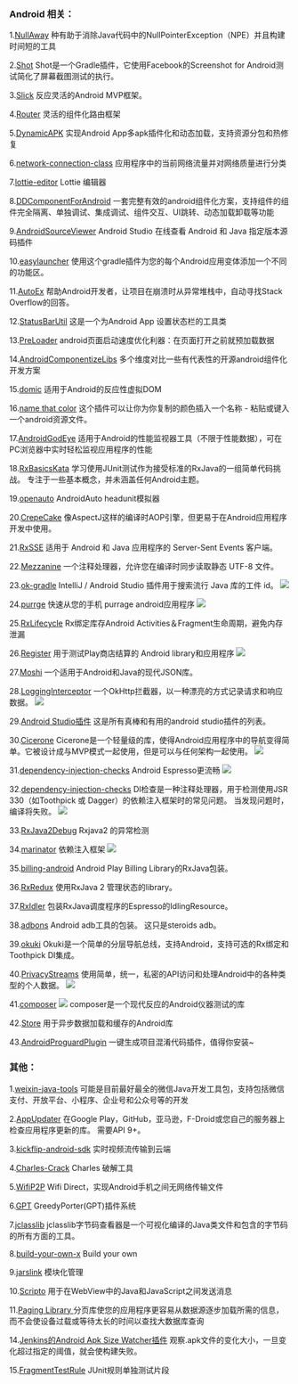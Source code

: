 ### Android 相关：
1.[NullAway](https://github.com/uber/NullAway)
种有助于消除Java代码中的NullPointerException（NPE）并且构建时间短的工具

2.[Shot](https://github.com/Karumi/Shot)
Shot是一个Gradle插件，它使用Facebook的Screenshot for Android测试简化了屏幕截图测试的执行。

3.[Slick](https://github.com/MRezaNasirloo/Slick)
反应灵活的Android MVP框架。

4.[Router](https://github.com/chenenyu/Router)
灵活的组件化路由框架

5.[DynamicAPK](https://github.com/CtripMobile/DynamicAPK)
实现Android App多apk插件化和动态加载，支持资源分包和热修复

6.[network-connection-class](https://github.com/facebook/network-connection-class)
应用程序中的当前网络流量并对网络质量进行分类

7.[lottie-editor](https://github.com/sonaye/lottie-editor)
Lottie 编辑器

8.[DDComponentForAndroid](https://github.com/luojilab/DDComponentForAndroid)
一套完整有效的android组件化方案，支持组件的组件完全隔离、单独调试、集成调试、组件交互、UI跳转、动态加载卸载等功能

9.[AndroidSourceViewer](https://github.com/pengwei1024/AndroidSourceViewer)
Android Studio 在线查看 Android 和 Java 指定版本源码插件

10.[easylauncher](https://github.com/akaita/easylauncher-gradle-plugin)
使用这个gradle插件为您的每个Android应用变体添加一个不同的功能区。

11.[AutoEx](https://github.com/BolexLiu/AutoEx)
帮助Android开发者，让项目在崩溃时从异常堆栈中，自动寻找Stack Overflow的回答。

12.[StatusBarUtil](https://github.com/laobie/StatusBarUtil)
这是一个为Android App 设置状态栏的工具类

13.[PreLoader](https://github.com/luckybilly/PreLoader)
android页面启动速度优化利器：在页面打开之前就预加载数据

14.[AndroidComponentizeLibs](https://github.com/luckybilly/AndroidComponentizeLibs)
多个维度对比一些有代表性的开源android组件化开发方案

15.[domic](https://github.com/lyft/domic)
适用于Android的反应性虚拟DOM

16.[name that color](https://github.com/galex/name-that-color-intellij-plugin)
这个插件可以让你为你复制的颜色插入一个名称 - 粘贴或键入一个android资源文件。

17.[AndroidGodEye](https://github.com/Kyson/AndroidGodEye)
适用于Android的性能监视器工具（不限于性能数据），可在PC浏览器中实时轻松监视应用程序的性能

18.[RxBasicsKata](https://github.com/sergiiz/RxBasicsKata)
学习使用JUnit测试作为接受标准的RxJava的一组简单代码挑战。 专注于一些基本概念，并未涵盖任何Android主题。

19.[openauto](https://github.com/f1xpl/openauto)
AndroidAuto headunit模拟器

20.[CrepeCake](https://github.com/MEiDIK/CrepeCake)
像AspectJ这样的编译时AOP引擎，但更易于在Android应用程序开发中使用。

21.[RxSSE](https://github.com/EnricSala/RxSSE)
适用于 Android 和 Java 应用程序的 Server-Sent Events 客户端。


22.[Mezzanine](https://github.com/anthonycr/Mezzanine)
一个注释处理器，允许您在编译时同步读取静态 UTF-8 文件。

23.[ok-gradle](https://github.com/scana/ok-gradle)
IntelliJ / Android Studio 插件用于搜索流行 Java 库的工件 id。
![](http://oxa6ou7z6.bkt.clouddn.com/look_and_feel.gif)

24.[purrge](https://github.com/cesarferreira/purrge)
快速从您的手机 purrage android应用程序
![](http://oxa6ou7z6.bkt.clouddn.com/anim.gif)

25.[RxLifecycle](http://androidweekly.net/issues/issue-276)
Rx绑定库存Android Activities＆Fragment生命周期，避免内存泄漏

26.[Register](https://github.com/NYTimes/Register)
用于测试Play商店结算的 Android library和应用程序
![](http://oxa6ou7z6.bkt.clouddn.com/registerCompanion.png)

27.[Moshi](https://github.com/square/moshi)
一个适用于Android和Java的现代JSON库。

28.[LoggingInterceptor](https://github.com/ihsanbal/LoggingInterceptor)
一个OkHttp拦截器，以一种漂亮的方式记录请求和响应数据。
![](http://mdeandroid.oss-cn-beijing.aliyuncs.com/android/weekly/screen_shot_5.png)

29.[Android Studio插件](https://github.com/balsikandar/Android-Studio-Plugins)
这是所有真棒和有用的android studio插件的列表。

30.[Cicerone](https://github.com/terrakok/Cicerone)
Cicerone是一个轻量级的库，使得Android应用程序中的导航变得简单。它被设计成与MVP模式一起使用，但是可以与任何架构一起使用。
![](http://mdeandroid.oss-cn-beijing.aliyuncs.com/android/weekly/68747470733a2f2f686162726173746f726167652e6f72672f66696c65732f3634342f3332652f3965622f36343433326539656233363634373233623365653433383434396461623362302e706e67.png)

31.[dependency-injection-checks](https://github.com/groupon/dependency-injection-checks)
Android Espresso更流畅
![](http://mdeandroid.oss-cn-beijing.aliyuncs.com/android/weekly/1100x330.png)

32.[dependency-injection-checks](https://github.com/groupon/dependency-injection-checks)
DI检查是一种注释处理器，用于检测使用JSR 330（如Toothpick 或 Dagger）的依赖注入框架时的常见问题。 当发现问题时，编译将失败。
![](http://mdeandroid.oss-cn-beijing.aliyuncs.com/android/weekly/DuplicateInjectionInHierarchyCheck.png)

33.[RxJava2Debug](https://github.com/akaita/RxJava2Debug)
Rxjava2 的异常检测

34.[marinator](https://github.com/blueapron/marinator)
依赖注入框架
![](http://mdeandroid.oss-cn-beijing.aliyuncs.com/android/weekly/267/267-1.png)

35.[billing-android](https://github.com/vberezkin/billing-android)
Android Play Billing Library的RxJava包装。

36.[RxRedux]()
使用RxJava 2 管理状态的library。

37.[RxIdler](https://github.com/square/RxIdler)
包装RxJava调度程序的Espresso的IdlingResource。

38.[adbons](https://github.com/dbaelz/adbons)
Android adb工具的包装。 这只是steroids adb。

39.[okuki](https://github.com/wongcain/okuki)
Okuki是一个简单的分层导航总线，支持Android，支持可选的Rx绑定和Toothpick DI集成。

40.[PrivacyStreams](https://github.com/PrivacyStreams/PrivacyStreams)
使用简单，统一，私密的API访问和处理Android中的各种类型的个人数据。
![](http://mdeandroid.oss-cn-beijing.aliyuncs.com/android/weekly/263/263-4.png)

41.[composer](https://github.com/gojuno/composer)
![](http://mdeandroid.oss-cn-beijing.aliyuncs.com/android/weekly/264/264-2.png)
composer是一个现代反应的Android仪器测试的库

42.[Store](https://github.com/NYTimes/Store/)
用于异步数据加载和缓存的Android库

43.[AndroidProguardPlugin](https://github.com/zhonghanwen/AndroidProguardPlugin)
一键生成项目混淆代码插件，值得你安装~



### 其他：
1.[weixin-java-tools](https://github.com/Wechat-Group/weixin-java-tools)
可能是目前最好最全的微信Java开发工具包，支持包括微信支付、开放平台、小程序、企业号和公众号等的开发

2.[AppUpdater](https://github.com/javiersantos/AppUpdater)
在Google Play，GitHub，亚马逊，F-Droid或您自己的服务器上检查应用程序更新的库。 需要API 9+。

3.[kickflip-android-sdk](https://github.com/Kickflip/kickflip-android-sdk)
实时视频流传输到云端

4.[Charles-Crack](https://github.com/8enet/Charles-Crack)
Charles 破解工具

5.[WifiP2P](https://github.com/leavesC/WifiP2P)
Wifi Direct，实现Android手机之间无网络传输文件

6.[GPT](https://github.com/baidu/GPT)
GreedyPorter(GPT)插件系统

7.[jclasslib](https://github.com/ingokegel/jclasslib)
jclasslib字节码查看器是一个可视化编译的Java类文件和包含的字节码的所有方面的工具。

8.[build-your-own-x](https://github.com/danistefanovic/build-your-own-x)
Build your own

9.[jarslink](https://github.com/alibaba/jarslink)
模块化管理

10.[Scripto](https://github.com/ImangazalievM/Scripto)
用于在WebView中的Java和JavaScript之间发送消息

11.[Paging Library ](https://developer.android.com/topic/libraries/architecture/paging.html)
分页库使您的应用程序更容易从数据源逐步加载所需的信息，而不会使设备过载或等待太长的时间以查找大数据库查询

14.[Jenkins的Android Apk Size Watcher插件](https://wiki.jenkins.io/display/JENKINS/Android+Apk+Size+Watcher+Plugin)
观察.apk文件的变化大小，一旦变化超过指定的阈值，就会使构建失败。

15.[FragmentTestRule](https://github.com/21Buttons/FragmentTestRule)
JUnit规则单独测试片段


